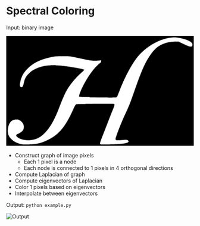 # Spectral Coloring

Input: binary image

![Input](h.png)

* Construct graph of image pixels 
    - Each 1 pixel is a node
    - Each node is connected to 1 pixels in 4 orthogonal directions
* Compute Laplacian of graph
* Compute eigenvectors of Laplacian
* Color 1 pixels based on eigenvectors
* Interpolate between eigenvectors

Output: `python example.py`

![Output](h.gif)

